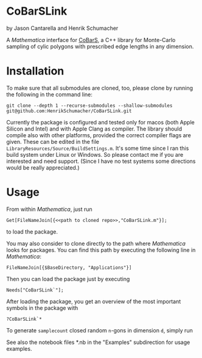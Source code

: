 # CoBarSLink
by Jason Cantarella and Henrik Schumacher


A _Mathematica_ interface for [CoBarS](https://github.com/HenrikSchumacher/CoBarS), a C++ library for Monte-Carlo sampling of cylic polygons with prescribed edge lengths in any dimension.

# Installation

To make sure that all submodules are cloned, too, please clone by running the following in the command line:

    git clone --depth 1 --recurse-submodules --shallow-submodules git@github.com:HenrikSchumacher/CoBarSLink.git

Currently the package is configured and tested only for macos (both Apple Silicon and Intel) and with Apple Clang as compiler. The library should compile also with other platforms, provided the correct compiler flags are given. These can be edited in the file `LibraryResources/Source/BuildSettings.m`. It's some time since I ran this build system under Linux or Windows. So please contact me if you are interested and need support. (Since I have no test systems some directions would be really appreciated.)

# Usage

From within _Mathematica_, just run 

    Get[FileNameJoin[{<<path to cloned repo>>,"CoBarSLink.m"}];
    
to load the package.

You may also consider to clone directly to the path where _Mathematica_ looks for packages. You can find this path by executing the following line in _Mathematica_:

    FileNameJoin[{$BaseDirectory, "Applications"}]
    
Then you can load the package just by executing

    Needs["CoBarSLink`"];
    
After loading the package, you get an overview of the most important symbols in the package with

    ?CoBarSLink`*
    
To generate `samplecount` closed random `n`-gons in dimension `d`, simply run

    
    
See also the notebook files *.nb in the "Examples" subdirection for usage examples.
